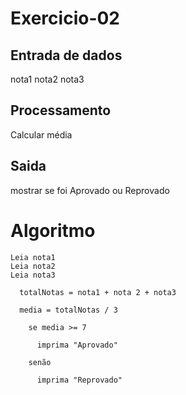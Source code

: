# Exercicio-02

## Entrada de dados
  
  nota1
  nota2
  nota3

## Processamento

  Calcular média
  
## Saida

 mostrar se foi Aprovado ou Reprovado

# Algoritmo

    Leia nota1
    Leia nota2
    Leia nota3

      totalNotas = nota1 + nota 2 + nota3

      media = totalNotas / 3

        se media >= 7

          imprima "Aprovado"

        senão

          imprima "Reprovado"
